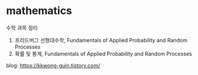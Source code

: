 # mathematics
수학 과목 정리
1. 프리드버그 선형대수학,  Fundamentals of Applied Probability and Random Processes
2. 확률 및 통계,  Fundamentals of Applied Probability and Random Processes

blog: https://kkwong-guin.tistory.com/
